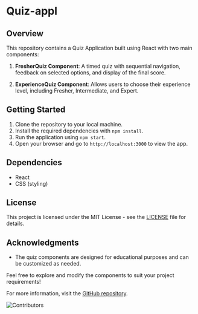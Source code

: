 # Quiz-appl

## Overview

This repository contains a Quiz Application built using React with two main components:

1. **FresherQuiz Component**: A timed quiz with sequential navigation, feedback on selected options, and display of the final score.

2. **ExperienceQuiz Component**: Allows users to choose their experience level, including Fresher, Intermediate, and Expert.

## Getting Started

1. Clone the repository to your local machine.
2. Install the required dependencies with `npm install`.
3. Run the application using `npm start`.
4. Open your browser and go to `http://localhost:3000` to view the app.

## Dependencies

- React
- CSS (styling)

## License

This project is licensed under the MIT License - see the [LICENSE](LICENSE) file for details.

## Acknowledgments

- The quiz components are designed for educational purposes and can be customized as needed.

Feel free to explore and modify the components to suit your project requirements!

For more information, visit the [GitHub repository](https://github.com/sanjeevidev/quiz-appl).

![Contributors](https://contrib.rocks/image?repo=sanjeevidev/quiz-appl&lastUpdate=37676)
